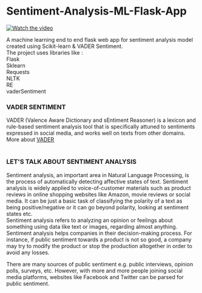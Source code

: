 # Sentiment-Analysis-ML-Flask-App
[![Watch the video](https://img.youtube.com/vi/<Fky6KNRe4Tc>/maxresdefault.jpg)](https://youtu.be/Fky6KNRe4Tc)

A machine learning end to end flask web app for sentiment analysis model created using Scikit-learn &amp; VADER Sentiment. <br />
The project uses libraries like : <br />
Flask <br />
Sklearn <br />
Requests <br />
NLTK <br />
RE <br />
vaderSentiment <br />

### VADER SENTIMENT <br />
VADER (Valence Aware Dictionary and sEntiment Reasoner) is a lexicon and rule-based sentiment analysis tool that is specifically attuned to sentiments expressed in social media, and works well on texts from other domains. <br />
More about [VADER](https://pypi.org/project/vaderSentiment/)
<br />
<br />
### LET'S TALK ABOUT SENTIMENT ANALYSIS <br />
Sentiment analysis, an important area in Natural Language Processing, is the process of automatically detecting affective states of text. Sentiment analysis is widely applied to voice-of-customer materials such as product reviews in online shopping websites like Amazon, movie reviews or social media. It can be just a basic task of classifying the polarity of a text as being positive/negative or it can go beyond polarity, looking at sentiment states etc. <br />
Sentiment analysis refers to analyzing an opinion or feelings about something using data like text or images, regarding almost anything. Sentiment analysis helps companies in their decision-making process. For instance, if public sentiment towards a product is not so good, a company may try to modify the product or stop the production altogether in order to avoid any losses. <br />

There are many sources of public sentiment e.g. public interviews, opinion polls, surveys, etc. However, with more and more people joining social media platforms, websites like Facebook and Twitter can be parsed for public sentiment. 
